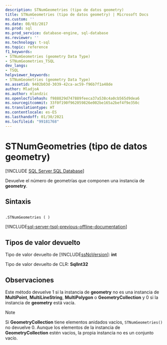 ```yaml
---
description: STNumGeometries (tipo de datos geometry)
title: STNumGeometries (tipo de datos geometry) | Microsoft Docs
ms.custom: ''
ms.date: 08/03/2017
ms.prod: sql
ms.prod_service: database-engine, sql-database
ms.reviewer: ''
ms.technology: t-sql
ms.topic: reference
f1_keywords:
- STNumGeometries (geometry Data Type)
- STNumGeometries_TSQL
dev_langs:
- TSQL
helpviewer_keywords:
- STNumGeometries (geometry Data Type)
ms.assetid: 9402b03d-3039-42ca-ac59-f96b7f1a48de
author: MladjoA
ms.author: mlandzic
ms.openlocfilehash: f988829d747889feeca37a538c4a0cb565d9dea6
ms.sourcegitcommit: 33f0f190f962059826e002be165a2bef4f9e350c
ms.translationtype: HT
ms.contentlocale: es-ES
ms.lasthandoff: 01/30/2021
ms.locfileid: "99181768"
---
```

# <a name="stnumgeometries-geometry-data-type"></a>STNumGeometries (tipo de datos geometry)
[!INCLUDE [SQL Server SQL Database](../../includes/applies-to-version/sql-asdb.md)]

Devuelve el número de geometrías que componen una instancia de **geometry**.
  
## <a name="syntax"></a>Sintaxis  
  
```  
  
.STNumGeometries ( )  
```  
  
[!INCLUDE[sql-server-tsql-previous-offline-documentation](../../includes/sql-server-tsql-previous-offline-documentation.md)]

## <a name="return-types"></a>Tipos de valor devuelto
 Tipo de valor devuelto de [!INCLUDE[ssNoVersion](../../includes/ssnoversion-md.md)]: **int**  
  
 Tipo de valor devuelto de CLR: **SqlInt32**  
  
## <a name="remarks"></a>Observaciones  
 Este método devuelve 1 si la instancia de **geometry** no es una instancia de **MultiPoint**, **MultiLineString**, **MultiPolygon** o **GeometryCollection** y 0 si la instancia de **geometry** está vacía.  
  
> [!NOTE]  
>  Si **GeometryCollection** tiene elementos anidados vacíos, `STNumGeometries()` no devuelve 0. Aunque los elementos de la instancia de **GeometryCollection** estén vacíos, la propia instancia no es un conjunto vacío.  
  
  

